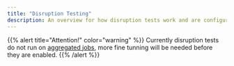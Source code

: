 ```yaml
---
title: "Disruption Testing"
description: An overview for how disruption tests work and are configured.
---
```


{{% alert title="Attention!" color="warning" %}}
Currently disruption tests do not run on [aggregated jobs](../improving-ci-signal#summary), more fine tunning will be needed before they are enabled.
{{% /alert %}}
